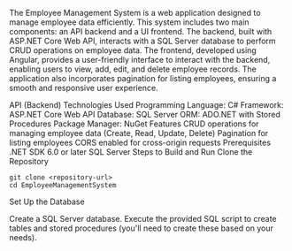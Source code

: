 
The Employee Management System is a web application designed to manage employee data efficiently. This system includes two main components: an API backend and a UI frontend. The backend, built with ASP.NET Core Web API, interacts with a SQL Server database to perform CRUD operations on employee data. The frontend, developed using Angular, provides a user-friendly interface to interact with the backend, enabling users to view, add, edit, and delete employee records. The application also incorporates pagination for listing employees, ensuring a smooth and responsive user experience.

API (Backend)
Technologies Used
Programming Language: C#
Framework: ASP.NET Core Web API
Database: SQL Server
ORM: ADO.NET with Stored Procedures
Package Manager: NuGet
Features
CRUD operations for managing employee data (Create, Read, Update, Delete)
Pagination for listing employees
CORS enabled for cross-origin requests
Prerequisites
.NET SDK 6.0 or later
SQL Server
Steps to Build and Run
Clone the Repository
```
git clone <repository-url>
cd EmployeeManagementSystem
```
Set Up the Database

Create a SQL Server database.
Execute the provided SQL script to create tables and stored procedures (you'll need to create these based on your needs).
